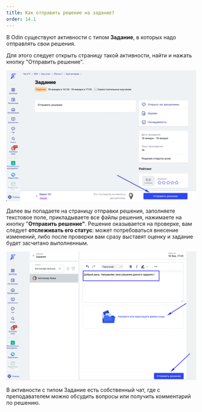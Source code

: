 ```yaml
---
title: Как отправить решение на задание?
order: 14.1
---
```


В Odin существуют активности с типом **Задание**, в которых надо отправлять свои решения.

Для этого следует открыть страницу такой активности, найти и нажать кнопку "Отправить решение".

![](<./image (120).png>)

Далее вы попадаете на страницу отправки решения, заполняете текстовое поле, прикладываете все файлы решения, нажимаете на кнопку "**Отправить решение"**. Решение оказывается на проверке, вам следует **отслеживать его статус**: может потребоваться внесение изменений, либо после проверки вам сразу выставят оценку и задание будет засчитано выполненным.

![](<./image (121).png>)

В активности с типом Задание есть собственный чат, где с преподавателем можно обсудить вопросы или получить комментарий по решению.